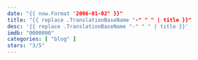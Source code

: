 ```yaml
---
date: "{{ now.Format "2006-01-02" }}"
title: "{{ replace .TranslationBaseName "-" " " | title }}"
desc: '{{ replace .TranslationBaseName "-" " " | title }}'
imdb: "0000000"
categories: [ "blog" ]
stars: "3/5"
---
```

